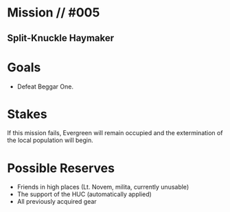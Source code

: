 # Mission // #005
## Split-Knuckle Haymaker
# Goals
- Defeat Beggar One.

# Stakes
If this mission fails, Evergreen will remain occupied and the extermination of the local population will begin.
  
# Possible Reserves
- Friends in high places (Lt. Novem, milita, currently unusable)
- The support of the HUC (automatically applied)
- All previously acquired gear